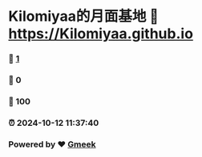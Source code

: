 # Kilomiyaa的月面基地 :link: https://Kilomiyaa.github.io 
### :page_facing_up: [1](https://Kilomiyaa.github.io/tag.html) 
### :speech_balloon: 0 
### :hibiscus: 100 
### :alarm_clock: 2024-10-12 11:37:40 
### Powered by :heart: [Gmeek](https://github.com/Meekdai/Gmeek)
